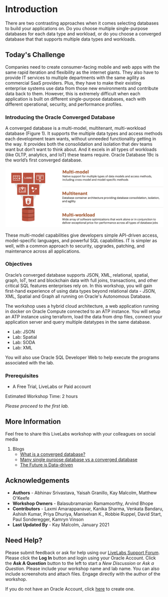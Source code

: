 # Introduction
There are two contrasting approaches when it comes selecting databases to build your applications on. Do you choose multiple single-purpose databases for each data type and workload, or do you choose a converged database that that supports multiple data types and workloads.

## Today's Challenge
Companies need to create consumer-facing mobile and web apps with the same rapid iteration and flexibility as the internet giants. They also have to provide IT services to multiple departments with the same agility as commercial SaaS providers. Plus, they have to make their existing enterprise systems use data from those new environments and contribute data back to them. However, this is extremely difficult when each application is built on different single-purpose databases, each with different operational, security, and performance profiles.

### **Introducing the Oracle Converged Database**
A converged database is a multi-model, multitenant, multi-workload database (Figure 1). It supports the multiple data types and access methods each development team wants, without unneeded functionality getting in the way. It provides both the consolidation and isolation that dev teams want but don’t want to think about. And it excels in all types of workloads (like OLTP, analytics, and IoT) these teams require. Oracle Database 19c is the world’s first converged database.

![](images/converged-db-1.png " ")

These multi-model capabilities give developers simple API-driven access, model-specific languages, and powerful SQL capabilities. IT is simpler as well, with a common approach to security, upgrades, patching, and maintenance across all applications.

### Objectives
Oracle’s converged database supports JSON, XML, relational, spatial, graph, IoT, text and blockchain data with full joins, transactions, and other critical SQL features enterprises rely on.  In this workshop, you will gain first-hand experience of using data types beyond relational data - JSON, XML, Spatial and Graph all running on Oracle's Autonomous Database.

The workshop uses a hybrid cloud architecture, a web application running in docker on Oracle Compute connected to an ATP instance.  You will setup an ATP instance using terraform, load the data from dmp files, connect your application server and query multiple datatypes in the same database.

- Lab: JSON
- Lab: Spatial
- Lab: SODA
- Lab: XML

You will also use Oracle SQL Developer Web to help execute the programs associated with the lab. 

### Prerequisites

- A Free Trial, LiveLabs or Paid account

Estimated Workshop Time:  2 hours

*Please proceed to the first lab.*

## More Information
Feel free to share this LiveLabs workshop with your colleagues on social media

1. Blogs
      - [What is a converged database?](https://blogs.oracle.com/database/what-is-a-converged-database)
      - [Many single purpose database vs a converged database](https://blogs.oracle.com/database/many-single-purpose-databases-versus-a-converged-database)
      - [The Future is Data-driven](https://blogs.oracle.com/database/data-driven-apps)

## Acknowledgements
- **Authors** - Abhinav Srivastava, Yaisah Granillo, Kay Malcolm, Matthew O'Keefe
- **Workshop Owners** - Balasubramanian Ramamoorthy, Arvind Bhope
- **Contributors** - Laxmi Amarappanavar, Kanika Sharma, Venkata Bandaru, Ashish Kumar, Priya Dhuriya, Maniselvan K., Robbie Ruppel, David Start, Paul Sonderegger, Kamryn Vinson
- **Last Updated By** - Kay Malcolm, January 2021

## Need Help?
Please submit feedback or ask for help using our [LiveLabs Support Forum](https://community.oracle.com/tech/developers/categories/converged-database). Please click the **Log In** button and login using your Oracle Account. Click the **Ask A Question** button to the left to start a *New Discussion* or *Ask a Question*.  Please include your workshop name and lab name.  You can also include screenshots and attach files.  Engage directly with the author of the workshop.

If you do not have an Oracle Account, click [here](https://profile.oracle.com/myprofile/account/create-account.jspx) to create one.
